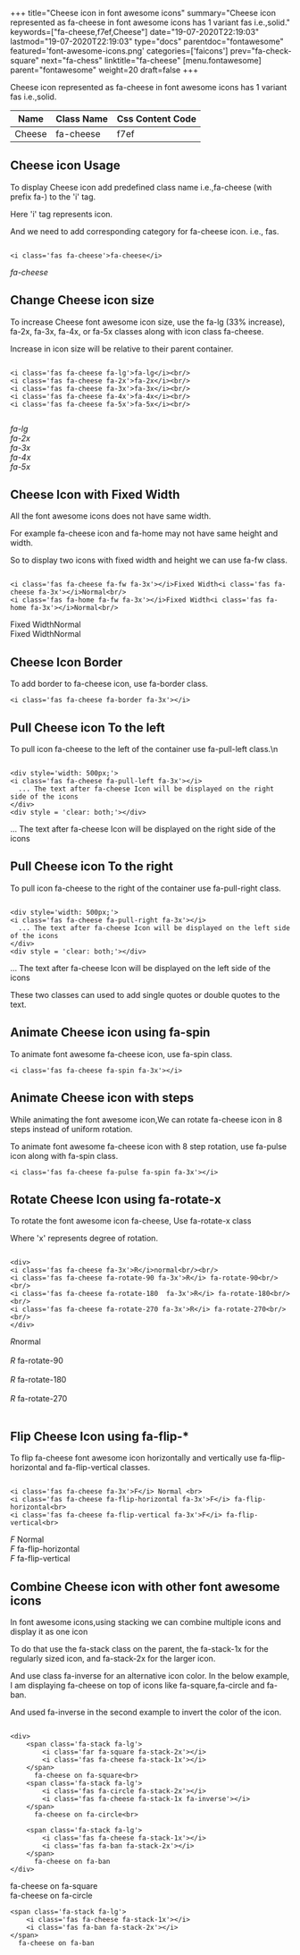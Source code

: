 +++
title="Cheese icon in font awesome icons"
summary="Cheese icon represented as fa-cheese in font awesome icons has 1 variant fas i.e.,solid."
keywords=["fa-cheese,f7ef,Cheese"]
date="19-07-2020T22:19:03"
lastmod="19-07-2020T22:19:03"
type="docs"
parentdoc="fontawesome"
featured='font-awesome-icons.png'
categories=['faicons']
prev="fa-check-square"
next="fa-chess"
linktitle="fa-cheese"
[menu.fontawesome]
parent="fontawesome"
weight=20
draft=false
+++


Cheese icon represented as fa-cheese in font awesome icons has 1 variant fas i.e.,solid.

<div class='table-responsive'><table class='table'><thead><tr><th>Name</th><th>Class Name</th><th>Css Content Code</th></tr></thead><tbody><tr><td>Cheese</td><td>fa-cheese</td><td>f7ef</td></tr></tbody></table></div>



## Cheese icon Usage

To display Cheese icon add predefined class name i.e.,fa-cheese (with prefix fa-) to the 'i' tag.

Here 'i' tag represents icon.

And we need to add corresponding category for fa-cheese icon. i.e., fas.


```

<i class='fas fa-cheese'>fa-cheese</i>
```

<i class='fas fa-cheese'>fa-cheese</i>




## Change Cheese icon size
To increase Cheese font awesome icon size, use the fa-lg (33% increase), fa-2x, fa-3x, fa-4x, or fa-5x classes along with icon class fa-cheese.

Increase in icon size will be relative to their parent container. 

```

<i class='fas fa-cheese fa-lg'>fa-lg</i><br/>
<i class='fas fa-cheese fa-2x'>fa-2x</i><br/>
<i class='fas fa-cheese fa-3x'>fa-3x</i><br/>
<i class='fas fa-cheese fa-4x'>fa-4x</i><br/>
<i class='fas fa-cheese fa-5x'>fa-5x</i><br/>
            
```

<i class='fas fa-cheese fa-lg'>fa-lg</i><br/>
<i class='fas fa-cheese fa-2x'>fa-2x</i><br/>
<i class='fas fa-cheese fa-3x'>fa-3x</i><br/>
<i class='fas fa-cheese fa-4x'>fa-4x</i><br/>
<i class='fas fa-cheese fa-5x'>fa-5x</i><br/>
            



## Cheese Icon with Fixed Width 

All the font awesome icons does not have same width.

For example fa-cheese icon and fa-home may not have same height and width.

So to display two icons with fixed width and height we can use fa-fw class.


```

<i class='fas fa-cheese fa-fw fa-3x'></i>Fixed Width<i class='fas fa-cheese fa-3x'></i>Normal<br/>
<i class='fas fa-home fa-fw fa-3x'></i>Fixed Width<i class='fas fa-home fa-3x'></i>Normal<br/>
```

<i class='fas fa-cheese fa-fw fa-3x'></i>Fixed Width<i class='fas fa-cheese fa-3x'></i>Normal<br/>
<i class='fas fa-home fa-fw fa-3x'></i>Fixed Width<i class='fas fa-home fa-3x'></i>Normal<br/>



## Cheese Icon Border 

To add border to fa-cheese icon, use fa-border class.


```
<i class='fas fa-cheese fa-border fa-3x'></i>

```
<i class='fas fa-cheese fa-border fa-3x'></i>





## Pull Cheese icon To the left

To pull icon fa-cheese to the left of the container use fa-pull-left class.\n

```

<div style='width: 500px;'>
<i class='fas fa-cheese fa-pull-left fa-3x'></i>
  ... The text after fa-cheese Icon will be displayed on the right side of the icons
</div>
<div style = 'clear: both;'></div>
```

<div style='width: 500px;'>
<i class='fas fa-cheese fa-pull-left fa-3x'></i>
  ... The text after fa-cheese Icon will be displayed on the right side of the icons
</div>
<div style = 'clear: both;'></div>




## Pull Cheese icon To the right
To pull icon fa-cheese to the right of the container use fa-pull-right class.

```

<div style='width: 500px;'>
<i class='fas fa-cheese fa-pull-right fa-3x'></i>
  ... The text after fa-cheese Icon will be displayed on the left side of the icons
</div>
<div style = 'clear: both;'></div>
```

<div style='width: 500px;'>
<i class='fas fa-cheese fa-pull-right fa-3x'></i>
  ... The text after fa-cheese Icon will be displayed on the left side of the icons
</div>
<div style = 'clear: both;'></div>

These two classes can used to add single quotes or double quotes to the text.


## Animate Cheese icon using fa-spin
To animate font awesome fa-cheese icon, use fa-spin class.

```
<i class='fas fa-cheese fa-spin fa-3x'></i>
```
<i class='fas fa-cheese fa-spin fa-3x'></i>




## Animate Cheese icon with steps
While animating the font awesome icon,We can rotate fa-cheese icon in 8 steps instead of uniform rotation.

To animate font awesome fa-cheese icon with 8 step rotation, use fa-pulse icon along with fa-spin class.


```
<i class='fas fa-cheese fa-pulse fa-spin fa-3x'></i>

```
<i class='fas fa-cheese fa-pulse fa-spin fa-3x'></i>





## Rotate Cheese Icon using fa-rotate-x
To rotate the font awesome icon fa-cheese, Use fa-rotate-x class

Where 'x' represents degree of rotation.


```

<div>
<i class='fas fa-cheese fa-3x'>R</i>normal<br/><br/>
<i class='fas fa-cheese fa-rotate-90 fa-3x'>R</i> fa-rotate-90<br/><br/> 
<i class='fas fa-cheese fa-rotate-180  fa-3x'>R</i> fa-rotate-180<br/><br/> 
<i class='fas fa-cheese fa-rotate-270 fa-3x'>R</i> fa-rotate-270<br/><br/>
</div>
```

<div>
<i class='fas fa-cheese fa-3x'>R</i>normal<br/><br/>
<i class='fas fa-cheese fa-rotate-90 fa-3x'>R</i> fa-rotate-90<br/><br/> 
<i class='fas fa-cheese fa-rotate-180  fa-3x'>R</i> fa-rotate-180<br/><br/> 
<i class='fas fa-cheese fa-rotate-270 fa-3x'>R</i> fa-rotate-270<br/><br/>
</div>




## Flip Cheese Icon using fa-flip-*
To flip fa-cheese font awesome icon horizontally and vertically use fa-flip-horizontal and fa-flip-vertical classes. 

```

<i class='fas fa-cheese fa-3x'>F</i> Normal <br>
<i class='fas fa-cheese fa-flip-horizontal fa-3x'>F</i> fa-flip-horizontal<br>
<i class='fas fa-cheese fa-flip-vertical fa-3x'>F</i> fa-flip-vertical<br>
```

<i class='fas fa-cheese fa-3x'>F</i> Normal <br>
<i class='fas fa-cheese fa-flip-horizontal fa-3x'>F</i> fa-flip-horizontal<br>
<i class='fas fa-cheese fa-flip-vertical fa-3x'>F</i> fa-flip-vertical<br>




## Combine Cheese icon with other font awesome icons
In font awesome icons,using stacking we can combine multiple icons and display it as one icon 

To do that use the fa-stack class on the parent, the fa-stack-1x for the regularly sized icon, and fa-stack-2x for the larger icon.

And use class fa-inverse for an alternative icon color. 
In the below example, I am displaying fa-cheese on top of icons like fa-square,fa-circle and fa-ban.

And used fa-inverse in the second example to invert the color of the icon.

```

<div>
    <span class='fa-stack fa-lg'>
        <i class='far fa-square fa-stack-2x'></i>
        <i class='fas fa-cheese fa-stack-1x'></i>
    </span>
      fa-cheese on fa-square<br>
    <span class='fa-stack fa-lg'>
        <i class='fas fa-circle fa-stack-2x'></i>
        <i class='fas fa-cheese fa-stack-1x fa-inverse'></i>
    </span>
      fa-cheese on fa-circle<br>

    <span class='fa-stack fa-lg'>
        <i class='fas fa-cheese fa-stack-1x'></i>
        <i class='fas fa-ban fa-stack-2x'></i>
    </span>
      fa-cheese on fa-ban
</div>
```

<div>
    <span class='fa-stack fa-lg'>
        <i class='far fa-square fa-stack-2x'></i>
        <i class='fas fa-cheese fa-stack-1x'></i>
    </span>
      fa-cheese on fa-square<br>
    <span class='fa-stack fa-lg'>
        <i class='fas fa-circle fa-stack-2x'></i>
        <i class='fas fa-cheese fa-stack-1x fa-inverse'></i>
    </span>
      fa-cheese on fa-circle<br>

    <span class='fa-stack fa-lg'>
        <i class='fas fa-cheese fa-stack-1x'></i>
        <i class='fas fa-ban fa-stack-2x'></i>
    </span>
      fa-cheese on fa-ban
</div>






